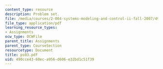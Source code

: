 ```yaml
---
content_type: resource
description: Problem set.
file: /media/courses/2-004-systems-modeling-and-control-ii-fall-2007/490cce4360eca956d606e32bd1c51f39_ps03.pdf
file_type: application/pdf
learning_resource_types:
- Assignments
ocw_type: OCWFile
parent_title: Assignments
parent_type: CourseSection
resourcetype: Document
title: ps03.pdf
uid: 490cce43-60ec-a956-d606-e32bd1c51f39
---
```

